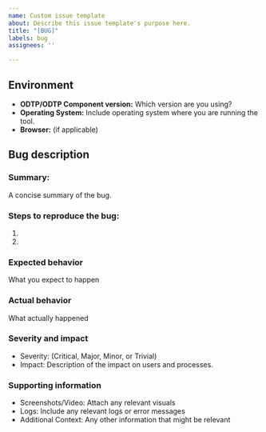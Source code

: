 ```yaml
---
name: Custom issue template
about: Describe this issue template's purpose here.
title: "[BUG]"
labels: bug
assignees: ''

---
```


## Environment

- **ODTP/ODTP Component version:** Which version are you using?
- **Operating System:** Include operating system where you are running the tool.
- **Browser:** (if applicable)

## Bug description

### Summary:
A concise summary of the bug.

### Steps to reproduce the bug:
1.
2. 

### Expected behavior

What you expect to happen

### Actual behavior
What actually happened

### Severity and impact
- Severity: (Critical, Major, Minor, or Trivial)
- Impact: Description of the impact on users and processes.

### Supporting information
- Screenshots/Video: Attach any relevant visuals
- Logs: Include any relevant logs or error messages
- Additional Context: Any other information that might be relevant
